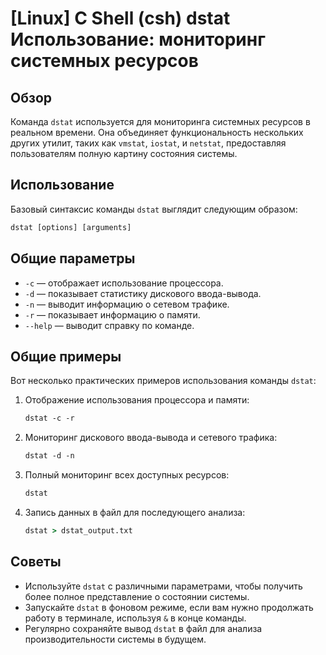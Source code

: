 # [Linux] C Shell (csh) dstat Использование: мониторинг системных ресурсов

## Обзор
Команда `dstat` используется для мониторинга системных ресурсов в реальном времени. Она объединяет функциональность нескольких других утилит, таких как `vmstat`, `iostat`, и `netstat`, предоставляя пользователям полную картину состояния системы.

## Использование
Базовый синтаксис команды `dstat` выглядит следующим образом:

```csh
dstat [options] [arguments]
```

## Общие параметры
- `-c` — отображает использование процессора.
- `-d` — показывает статистику дискового ввода-вывода.
- `-n` — выводит информацию о сетевом трафике.
- `-r` — показывает информацию о памяти.
- `--help` — выводит справку по команде.

## Общие примеры
Вот несколько практических примеров использования команды `dstat`:

1. Отображение использования процессора и памяти:
   ```csh
   dstat -c -r
   ```

2. Мониторинг дискового ввода-вывода и сетевого трафика:
   ```csh
   dstat -d -n
   ```

3. Полный мониторинг всех доступных ресурсов:
   ```csh
   dstat
   ```

4. Запись данных в файл для последующего анализа:
   ```csh
   dstat > dstat_output.txt
   ```

## Советы
- Используйте `dstat` с различными параметрами, чтобы получить более полное представление о состоянии системы.
- Запускайте `dstat` в фоновом режиме, если вам нужно продолжать работу в терминале, используя `&` в конце команды.
- Регулярно сохраняйте вывод `dstat` в файл для анализа производительности системы в будущем.